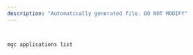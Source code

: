 ```yaml
---
description: "Automatically generated file. DO NOT MODIFY"
---
```


```bash


mgc applications list

```